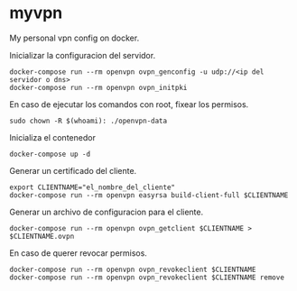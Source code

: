 # myvpn
My personal vpn config on docker.

Inicializar la configuracion del servidor.

	docker-compose run --rm openvpn ovpn_genconfig -u udp://<ip del servidor o dns>
	docker-compose run --rm openvpn ovpn_initpki

En caso de ejecutar los comandos con root, fixear los permisos.

	sudo chown -R $(whoami): ./openvpn-data

Inicializa el contenedor

	docker-compose up -d

Generar un certificado del cliente.

	export CLIENTNAME="el_nombre_del_cliente"
	docker-compose run --rm openvpn easyrsa build-client-full $CLIENTNAME

Generar un archivo de configuracion para el cliente.

	docker-compose run --rm openvpn ovpn_getclient $CLIENTNAME > $CLIENTNAME.ovpn

En caso de querer revocar permisos.

	docker-compose run --rm openvpn ovpn_revokeclient $CLIENTNAME
	docker-compose run --rm openvpn ovpn_revokeclient $CLIENTNAME remove